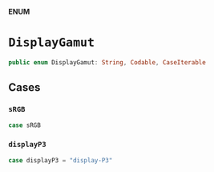 **ENUM**

# `DisplayGamut`

```swift
public enum DisplayGamut: String, Codable, CaseIterable
```

## Cases
### `sRGB`

```swift
case sRGB
```

### `displayP3`

```swift
case displayP3 = "display-P3"
```
